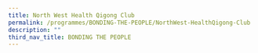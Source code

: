 ```yaml
---
title: North West Health Qigong Club
permalink: /programmes/BONDING-THE-PEOPLE/NorthWest-HealthQigong-Club
description: ""
third_nav_title: BONDING THE PEOPLE
---
```



